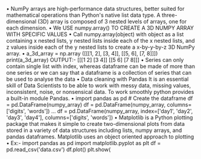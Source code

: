 
• NumPy arrays are high-performance data 
structures, better suited for mathematical 
operations than Python's native list data type. A 
three-dimensional (3D) array is composed of 3 
nested levels of arrays, one for each dimension.
• We USE numpy.array() TO CREATE A 3D NUMPY 
ARRAY WITH SPECIFIC VALUES
• Call numpy.array(object) with object as a list 
containing x nested lists, y nested lists inside each 
of the x nested lists, and z values inside each of the 
y nested lists to create a x-by-y-by-z 3D NumPy 
array.
• a_3d_array = np.array ([[[1, 2], [3, 4]], [[5, 6], [7, 
8]]]) 
print(a_3d_array) 
OUTPUT:- [[[1 2] [3 4]] [[5 6] [7 8]]]
• Series can only contain single list with index, 
whereas dataframe can be made of more 
than one series or we can say that a 
dataframe is a collection of series that can 
be used to analyse the data
• Data cleaning with Pandas It is an essential 
skill of Data Scientists to be able to work 
with messy data, missing values, 
inconsistent, noise, or nonsensical data. To 
work smoothly python provides a built-in 
module Pandas.
• import pandas as pd # Create the dataframe 
df = pd.DataFrame(numpy_array) df = 
pd.DataFrame(numpy_array, 
columns=['digits', 'words']) ... df = 
pd.DataFrame(numpy_array, index=['day1', 
'day2', 'day3', 'day4'], columns=['digits', 
'words'])
• Matplotlib is a Python plotting package that 
makes it simple to create two-dimensional 
plots from data stored in a variety of data 
structures including lists, numpy arrays, and 
pandas dataframes. Matplotlib uses an 
object oriented approach to plotting
• Ex:- import pandas as pd
import matplotlib.pyplot as plt
df = pd.read_csv('data.csv')
df.plot()
plt.show(
